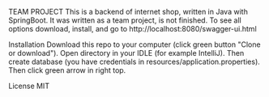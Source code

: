 TEAM PROJECT
This is a backend of internet shop, written in Java with SpringBoot. It was written as a team project, is not finished. To see all options download, install, and go to http://localhost:8080/swagger-ui.html

Installation
Download this repo to your computer (click green button "Clone or download"). Open directory in your IDLE (for example IntelliJ). Then create database (you have credentials in resources/application.properties). Then click green arrow in right top.

License
MIT
